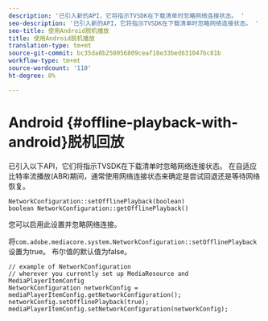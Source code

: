```yaml
---
description: '已引入新的API，它将指示TVSDK在下载清单时忽略网络连接状态。 '
seo-description: '已引入新的API，它将指示TVSDK在下载清单时忽略网络连接状态。 '
seo-title: 使用Android脱机播放
title: 使用Android脱机播放
translation-type: tm+mt
source-git-commit: bc35da8b258056809ceaf18e33bed631047bc81b
workflow-type: tm+mt
source-wordcount: '110'
ht-degree: 0%

---
```



# Android {#offline-playback-with-android}脱机回放

已引入以下API，它们将指示TVSDK在下载清单时忽略网络连接状态。 在自适应比特率流播放(ABR)期间，通常使用网络连接状态来确定是尝试回退还是等待网络恢复。

```
NetworkConfiguration::setOfflinePlayback(boolean)
boolean NetworkConfiguration::getOfflinePlayback()
```

您可以启用此设置并忽略网络连接。

将`com.adobe.mediacore.system.NetworkConfiguration::setOfflinePlayback`设置为true。 布尔值的默认值为false。

```
// example of NetworkConfiguration
// wherever you currently set up MediaResource and MediaPlayerItemConfig
NetworkConfiguration networkConfig = mediaPlayerItemConfig.getNetworkConfiguration();
networkConfig.setOfflinePlayback(true);
mediaPlayerItemConfig.setNetworkConfiguration(networkConfig);
```
